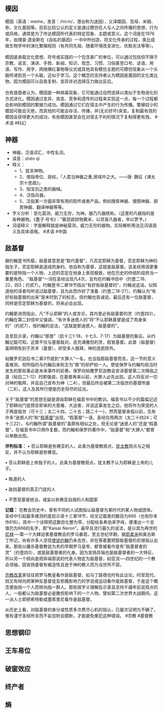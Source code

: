 ## 模因
模因（英语：meme，发音：/miːm/，港台称为迷因），又译媒因、觅母、米姆、弥、文化基因等。目前比较公认的定义是通过模仿在人与人之间传播的思想、行为或风格，通常是为了传达模因所代表的特定现象、主题或意义。这个词是在1976年，由理查·道金斯在《自私的基因》一书中所创造，将文化传承的过程，类比成做生物学中的演化繁殖规则（有共同先祖、随着环境改变进化、优胜劣汰等等）。<br><br>模因是承载文化思想、符号或实践的一个包含甚广的单位，可以通过包括但不限于宗教、谣言、演讲、手势、新闻、知识、观念、习惯、习俗甚至口号、谚语、用语、写作、用字、网络爆红事物等仪式或其他具有模仿主题的可模仿现象从一个头脑传递到另一个头脑，近似于学习。这个概念的支持者认为模因是基因的文化类比物，因为模因可以自我复制、变异并对选择压力做出反应。<br><br>也有提倡者认为，模因是一种病毒现象，它可能通过自然选择以类似于生物进化的方式进化。模因通过变异、突变、竞争和遗传的过程来实现这一点，每一个过程都会影响到模因的繁殖力成功。模因通过它们在宿主中产生的行为传播。繁殖较少的模因可能会灭绝，而其他的可能会存活、传播，并(无论好坏)突变。复制最有效的模因会获得更大的成功，有些模因甚至会在对宿主不利的情况下复制得更有效。 #术语 #科幻
## 神器
- 神器，汉语词汇，中性名词。
- 读音：shén qì
- 释义：
	- 1、犹言神物。
	- 2、借指帝位、政权。「人君当神器之重,居域中之大。——唐· 魏征《谏太宗十思疏》」
	- 3、指宝剑之类的器械。
	- 4、泛指兵器。
	- 5、泛指某一方面非常有用的软件或者产品。例如搜索神器、搜图神器、厨房神器、翻译神器等等。
- 字义分析：变化莫测，威力无穷，为神。器乃凡器统称。（这里的凡器指的是各种器物。《墨子·号令》：“募民欲财物粟米，以贸易凡器者，卒以贾予。）
- 词语释义：字面解释就是神秘莫测，威力无穷的器物。实际解析用法见词语涵义及具体语境。 #术语 #中国


## 敌基督
据约翰壹书所载，敌基督意思是“取代基督”，凡否定耶稣为基督，否定耶稣为神的独生子，否定耶稣是道成肉身的。他自称为基督，这就是敌基督。该圣经用语更重要的是特指一个人物，上述的否定在他身上表现极致，他在历史的终结阶段担当一重要角色。
“敌基督”一词在圣经出现凡4次，且均在约翰书信中（约壹二18、22，四3；约贰7）。约翰壹书二章18节指出“有好些敌基督的”，约翰说这话，似知道他的读者均听说过敌基督，且为此而作好了准备（约壹二18-27）。约翰认为“有好些敌基督的出来”是末时到了的标志。但约翰也告诫说，最后还有一位敌基督，同样是否定耶稣为基督的，将来必会出现。

约翰更进而指出，凡“不认耶稣”的人或言论，其内里必有敌基督的灵（约壹四3）。约翰在第二封信中又强调，“有许多迷惑人的”将“不认耶稣基督是成了肉身来的”（约贰7），按约翰的说法，“这就是那迷惑人、敌基督的”。

及至启示录，约翰以“那兽”（启十三1-18，十七3、7-17）为敌基督的象征。从约翰记载可知，这兽不仅与基督敌对，且充满撒但的灵，假冒基督。此兽（敌基督）虽明明有别于羔羊（基督），却受多人膜拜，神的选民除外。

帖撒罗尼迦后书二章3节提到“大罪人”一名，也当指那敌基督而言。这一节的意义虽难测，但所指的与约翰后来标志为“兽”的却俨如一人。使徒保罗与约翰均视当时发生的那些事必是未来事件的前奏。保罗向帖撒罗尼迦教会宣讲基督第二次降临之道（帖后二1-12）时即强调，在基督再来以前，大罪人必先出现。这人将反对一切对神的敬拜，并且自己宣布为神（二4），但最后终会被第二次临世的基督所废（二8）。这人及其所行便是历史将尽的征兆。

关于“敌基督”的思想无疑是源自耶稣在福音书中的教训。福音书以不少的篇幅记述了耶稣向门徒预言即来的大患难、大迫害，并说这事发生之后，他将作为荣宠的人子再度临世（可十三；太二十四，二十五；路二十一）。然而基督来临以前，先有许多“迷惑人的”和“[假基督](https://www.baike.com/wikiid/7112657388075373908?from=wiki_content&prd=innerlink)”出现。“假基督”一语，圣经仅用两次（太二十四24；可十三22），与约翰所谓“敌基督的”虽颇有相似之处，但无论是“迷惑人的”还是“假基督”，在福音书中只用作复数，而约翰和保罗的著作中，“敌基督”和“大罪人”都曾以单数出现。

**评判标准：**
• 否认耶稣是弥赛亚的人。此条为基督教观点，[犹太教](https://www.baike.com/wikiid/6905883944715039771?from=wiki_content&prd=innerlink)观点与之相反，并不认为耶稣是弥赛亚。

• 否认耶稣是上帝独子的人。此条为基督教观点，犹太教不认为耶稣是上帝的儿子。

• 叛道的人

• 敌挡基督的真正门徒的人

• 不愿受基督统治，或妄以弥赛亚自居的人和国家

**记载：**
在教会历史中，曾有不同的人试图指认敌基督为某时代的某人物或团体。圣经中引起最多推测的是启示录十三章18节，经文记载兽的数目为666（也有抄本作616）。其中一个诠释把这数目化整为零，分配给各希伯来字母，便凑出一个总值仍为666的名字，即“Kaisar Neron”。最早且流行最久的说法，是以其为再世的[尼禄](https://www.baike.com/wikiid/8354310292287086697?from=wiki_content&prd=innerlink)──第一个大肆迫害基督教会的罗马暴君。至五世纪早期，据[耶柔米](https://www.baike.com/wikiid/3330090495425591726?from=wiki_content&prd=innerlink)和奥古斯丁所记，尚有许多人坚信[使徒约翰](https://www.baike.com/wikiid/7276721841715372088?from=wiki_content&prd=innerlink)仍未去世，并在等着要把那敌基督的尼禄指认出来。那些以屠杀基督教徒为务的早期罗马皇帝，都曾被看作是有“敌基督者的灵”（约壹四3），或是敌基督者的化身。因为宣扬异端也是敌基督者的一大特征，所以另一个倾向是把异端邪说的代表人物定为敌基督，如亚流──四世纪的一个教会领袖，因宣扬基督有被造性且逊于神的教义而为当世所不容。

[宗教改革](https://www.baike.com/wikiid/2299744033550740843?from=wiki_content&prd=innerlink)家往往把罗马教皇看作是敌基督，如马丁路德也时有此议论。时至现代，则又有倾向把某种反基督徒及邪魔影响力的学说或运动看作是敌基督，于是这个概念便由指一个人而转向指一群人。那些按字义理解启示录且坚持千禧年前说观点的人，一般都认为敌基督必是撒但影响下的一个人物。譬如第二次世界大战期间，这一派人士即把希特勒或墨索里尼看作是敌基督。

从历史上看，对敌基督的身分或性质多次费尽心机的指认，已屡次证明为不确了。惟有谨守圣经所言而不妄加附会臆断，才能避免重犯这种错误。 #宗教 #基督教 

## 思想钢印

## 王车易位
## 破窗效应
## 终产者
## 熵
